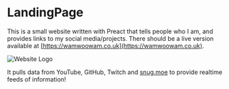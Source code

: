 # LandingPage
This is a small website written with Preact that tells people who I am, and provides links to my social media/projects. There should be a live version available at [https://wamwoowam.co.uk](https://wamwoowam.co.uk).

![Website Logo](https://wamwoowam.co.uk/api/media/og-image.png)

It pulls data from YouTube, GitHub, Twitch and [snug.moe](https://snug.moe/@wamwoowam) to provide realtime feeds of information!
